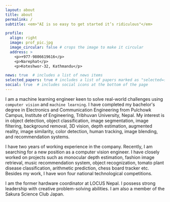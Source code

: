 ```yaml
---
layout: about
title: about
permalink: /
subtitle: <em>"AI is so easy to get started it’s ridiculous"</em>

profile:
  align: right
  image: prof_pic.jpg
  image_circular: false # crops the image to make it circular
  address: >
    <p>+977-9806619616</p>
    <p>Narephat</p>
    <p>Koteshwor-32, Kathmandu</p>

news: true  # includes a list of news items
selected_papers: true # includes a list of papers marked as "selected={true}"
social: true  # includes social icons at the bottom of the page
---
```


I am a machine learning engineer keen to solve real-world challenges using `computer vision` and `machine learning`. I have completed my bachelor's degree in Electronics and Communication Engineering from Pulchowk Campus, Institute of Engineering, Tribhuvan University, Nepal. My interest is in object detection, object classification, image segmentation, image filtering, background removal, 3D vision, depth estimation, augmented reality, image similarity, color detection, human tracking, image blending, and recommendation systems.

I have two years of working experience in the company. Recently, I am searching for a new position as a computer vision engineer. I have closely worked on projects such as monocular depth estimation, fashion image retrieval, music recommendation system, object recognization, tomato plant disease classification, arithmetic prediction, chess board tracker etc. Besides my work, I have won four national technological competitions.

I am the former hardware coordinator at LOCUS Nepal. I possess strong leadership with creative problem-solving abilities. I am also a member of the Sakura Science Club Japan.

